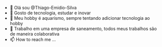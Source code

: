 - 👋 Olá sou @Thiago-Emidio-Silva
- 👀 Gosto de tecnologia, estudar e inovar
- 🌱 Meu hobby é aquarismo, sempre tentando adicionar tecnologia ao hobby
- 💞️ Trabalho em uma empresa de saneamento, todos meus trabalhos são de maneira colaborativa
- 📫 How to reach me ...

<!---
Thiago-Emidio-Silva/Thiago-Emidio-Silva is a ✨ special ✨ repository because its `README.md` (this file) appears on your GitHub profile.
You can click the Preview link to take a look at your changes.
--->

